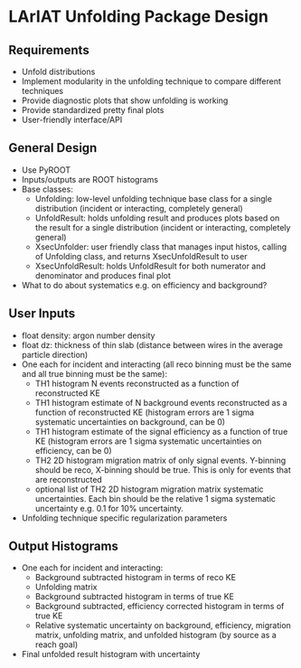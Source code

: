 LArIAT Unfolding Package Design
===============================

Requirements
------------

- Unfold distributions
- Implement modularity in the unfolding technique to compare different techniques
- Provide diagnostic plots that show unfolding is working
- Provide standardized pretty final plots
- User-friendly interface/API

General Design
--------------

- Use PyROOT
- Inputs/outputs are ROOT histograms
- Base classes:
  - Unfolding: low-level unfolding technique base class for a single distribution (incident or interacting, completely general)
  - UnfoldResult: holds unfolding result and produces plots based on the result for a single distribution (incident or interacting, completely general)
  - XsecUnfolder: user friendly class that manages input histos, calling of Unfolding class, and returns XsecUnfoldResult to user
  - XsecUnfoldResult: holds UnfoldResult for both numerator and denominator and produces final plot
- What to do about systematics e.g. on efficiency and background?

User Inputs
-----------

- float density: argon number density
- float dz: thickness of thin slab (distance between wires in the average particle direction)
- One each for incident and interacting (all reco binning must be the same and all true binning must be the same):
  - TH1 histogram N events reconstructed as a function of reconstructed KE
  - TH1 histogram estimate of N background events reconstructed as a function of reconstructed KE (histogram errors are 1 sigma systematic uncertainties on background, can be 0)
  - TH1 histogram estimate of the signal efficiency as a function of true KE (histogram errors are 1 sigma systematic uncertainties on efficiency, can be 0)
  - TH2 2D histogram migration matrix of only signal events. Y-binning should be reco, X-binning should be true. This is only for events that are reconstructed
  - optional list of TH2 2D histogram migration matrix systematic uncertainties. Each bin should be the relative 1 sigma systematic uncertainty e.g. 0.1 for 10% uncertainty.
- Unfolding technique specific regularization parameters

Output Histograms
-----------------

- One each for incident and interacting:
  - Background subtracted histogram in terms of reco KE
  - Unfolding matrix
  - Background subtracted histogram in terms of true KE
  - Background subtracted, efficiency corrected histogram in terms of true KE
  - Relative systematic uncertainty on background, efficiency, migration matrix, unfolding matrix, and unfolded histogram (by source as a reach goal)
- Final unfolded result histogram with uncertainty
